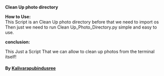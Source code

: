   **Clean Up photo directory**



**How to Use:**  
This Script is an Clean Up photo directory before that we need to import os Then just we need to run Clean Up_Photo_Directory.py simple and easy to use.


**conclusion:** 

This Just a Script That we can allow to clean up photos from the terminal itself!

#### By [Kalivarapubindusree]() 
